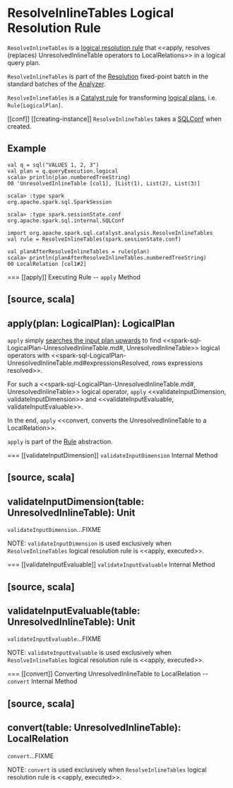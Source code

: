 # ResolveInlineTables Logical Resolution Rule

`ResolveInlineTables` is a [logical resolution rule](../Analyzer.md#batches) that <<apply, resolves (replaces) UnresolvedInlineTable operators to LocalRelations>> in a logical query plan.

`ResolveInlineTables` is part of the [Resolution](../Analyzer.md#Resolution) fixed-point batch in the standard batches of the [Analyzer](../Analyzer.md).

`ResolveInlineTables` is a [Catalyst rule](../catalyst/Rule.md) for transforming [logical plans](../logical-operators/LogicalPlan.md), i.e. `Rule[LogicalPlan]`.

[[conf]]
[[creating-instance]]
`ResolveInlineTables` takes a [SQLConf](../SQLConf.md) when created.

## Example

```text
val q = sql("VALUES 1, 2, 3")
val plan = q.queryExecution.logical
scala> println(plan.numberedTreeString)
00 'UnresolvedInlineTable [col1], [List(1), List(2), List(3)]

scala> :type spark
org.apache.spark.sql.SparkSession

scala> :type spark.sessionState.conf
org.apache.spark.sql.internal.SQLConf

import org.apache.spark.sql.catalyst.analysis.ResolveInlineTables
val rule = ResolveInlineTables(spark.sessionState.conf)

val planAfterResolveInlineTables = rule(plan)
scala> println(planAfterResolveInlineTables.numberedTreeString)
00 LocalRelation [col1#2]
```

=== [[apply]] Executing Rule -- `apply` Method

[source, scala]
----
apply(plan: LogicalPlan): LogicalPlan
----

`apply` simply [searches the input plan upwards](../catalyst/TreeNode.md#transformUp) to find <<spark-sql-LogicalPlan-UnresolvedInlineTable.md#, UnresolvedInlineTable>> logical operators with <<spark-sql-LogicalPlan-UnresolvedInlineTable.md#expressionsResolved, rows expressions resolved>>.

For such a <<spark-sql-LogicalPlan-UnresolvedInlineTable.md#, UnresolvedInlineTable>> logical operator, `apply` <<validateInputDimension, validateInputDimension>> and <<validateInputEvaluable, validateInputEvaluable>>.

In the end, `apply` <<convert, converts the UnresolvedInlineTable to a LocalRelation>>.

`apply` is part of the [Rule](../catalyst/Rule.md#apply) abstraction.

=== [[validateInputDimension]] `validateInputDimension` Internal Method

[source, scala]
----
validateInputDimension(table: UnresolvedInlineTable): Unit
----

`validateInputDimension`...FIXME

NOTE: `validateInputDimension` is used exclusively when `ResolveInlineTables` logical resolution rule is <<apply, executed>>.

=== [[validateInputEvaluable]] `validateInputEvaluable` Internal Method

[source, scala]
----
validateInputEvaluable(table: UnresolvedInlineTable): Unit
----

`validateInputEvaluable`...FIXME

NOTE: `validateInputEvaluable` is used exclusively when `ResolveInlineTables` logical resolution rule is <<apply, executed>>.

=== [[convert]] Converting UnresolvedInlineTable to LocalRelation -- `convert` Internal Method

[source, scala]
----
convert(table: UnresolvedInlineTable): LocalRelation
----

`convert`...FIXME

NOTE: `convert` is used exclusively when `ResolveInlineTables` logical resolution rule is <<apply, executed>>.
